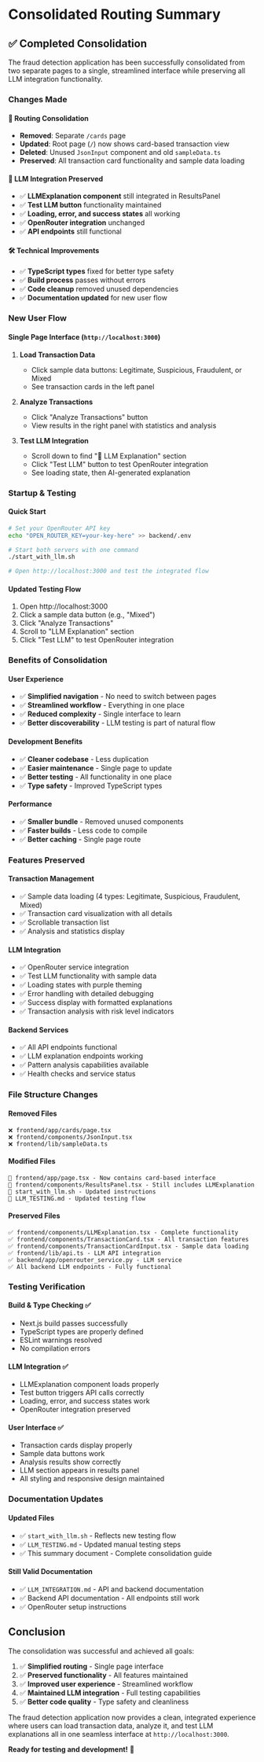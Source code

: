 # Consolidated Routing Summary

## ✅ **Completed Consolidation**

The fraud detection application has been successfully consolidated from two separate pages to a single, streamlined interface while preserving all LLM integration functionality.

### **Changes Made**

#### **🔄 Routing Consolidation**
- **Removed**: Separate `/cards` page
- **Updated**: Root page (`/`) now shows card-based transaction view
- **Deleted**: Unused `JsonInput` component and old `sampleData.ts`
- **Preserved**: All transaction card functionality and sample data loading

#### **🤖 LLM Integration Preserved**
- ✅ **LLMExplanation component** still integrated in ResultsPanel
- ✅ **Test LLM button** functionality maintained
- ✅ **Loading, error, and success states** all working
- ✅ **OpenRouter integration** unchanged
- ✅ **API endpoints** still functional

#### **🛠️ Technical Improvements**
- ✅ **TypeScript types** fixed for better type safety
- ✅ **Build process** passes without errors
- ✅ **Code cleanup** removed unused dependencies
- ✅ **Documentation updated** for new user flow

### **New User Flow**

#### **Single Page Interface** (`http://localhost:3000`)
1. **Load Transaction Data**
   - Click sample data buttons: Legitimate, Suspicious, Fraudulent, or Mixed
   - See transaction cards in the left panel

2. **Analyze Transactions**  
   - Click "Analyze Transactions" button
   - View results in the right panel with statistics and analysis

3. **Test LLM Integration**
   - Scroll down to find "🤖 LLM Explanation" section
   - Click "Test LLM" button to test OpenRouter integration
   - See loading state, then AI-generated explanation

### **Startup & Testing**

#### **Quick Start**
```bash
# Set your OpenRouter API key
echo "OPEN_ROUTER_KEY=your-key-here" >> backend/.env

# Start both servers with one command
./start_with_llm.sh

# Open http://localhost:3000 and test the integrated flow
```

#### **Updated Testing Flow**
1. Open http://localhost:3000
2. Click a sample data button (e.g., "Mixed")
3. Click "Analyze Transactions" 
4. Scroll to "LLM Explanation" section
5. Click "Test LLM" to test OpenRouter integration

### **Benefits of Consolidation**

#### **User Experience**
- ✅ **Simplified navigation** - No need to switch between pages
- ✅ **Streamlined workflow** - Everything in one place
- ✅ **Reduced complexity** - Single interface to learn
- ✅ **Better discoverability** - LLM testing is part of natural flow

#### **Development Benefits**
- ✅ **Cleaner codebase** - Less duplication
- ✅ **Easier maintenance** - Single page to update
- ✅ **Better testing** - All functionality in one place
- ✅ **Type safety** - Improved TypeScript types

#### **Performance**
- ✅ **Smaller bundle** - Removed unused components
- ✅ **Faster builds** - Less code to compile
- ✅ **Better caching** - Single page route

### **Features Preserved**

#### **Transaction Management**
- ✅ Sample data loading (4 types: Legitimate, Suspicious, Fraudulent, Mixed)
- ✅ Transaction card visualization with all details
- ✅ Scrollable transaction list
- ✅ Analysis and statistics display

#### **LLM Integration** 
- ✅ OpenRouter service integration
- ✅ Test LLM functionality with sample data
- ✅ Loading states with purple theming
- ✅ Error handling with detailed debugging
- ✅ Success display with formatted explanations
- ✅ Transaction analysis with risk level indicators

#### **Backend Services**
- ✅ All API endpoints functional
- ✅ LLM explanation endpoints working
- ✅ Pattern analysis capabilities available
- ✅ Health checks and service status

### **File Structure Changes**

#### **Removed Files**
```
❌ frontend/app/cards/page.tsx
❌ frontend/components/JsonInput.tsx  
❌ frontend/lib/sampleData.ts
```

#### **Modified Files**
```
📝 frontend/app/page.tsx - Now contains card-based interface
📝 frontend/components/ResultsPanel.tsx - Still includes LLMExplanation
📝 start_with_llm.sh - Updated instructions
📝 LLM_TESTING.md - Updated testing flow
```

#### **Preserved Files**
```
✅ frontend/components/LLMExplanation.tsx - Complete functionality
✅ frontend/components/TransactionCard.tsx - All transaction features
✅ frontend/components/TransactionCardInput.tsx - Sample data loading
✅ frontend/lib/api.ts - LLM API integration
✅ backend/app/openrouter_service.py - LLM service
✅ All backend LLM endpoints - Fully functional
```

### **Testing Verification**

#### **Build & Type Checking** ✅
- Next.js build passes successfully
- TypeScript types are properly defined
- ESLint warnings resolved
- No compilation errors

#### **LLM Integration** ✅
- LLMExplanation component loads properly
- Test button triggers API calls correctly
- Loading, error, and success states work
- OpenRouter integration preserved

#### **User Interface** ✅
- Transaction cards display properly
- Sample data buttons work
- Analysis results show correctly
- LLM section appears in results panel
- All styling and responsive design maintained

### **Documentation Updates**

#### **Updated Files**
- ✅ `start_with_llm.sh` - Reflects new testing flow
- ✅ `LLM_TESTING.md` - Updated manual testing steps
- ✅ This summary document - Complete consolidation guide

#### **Still Valid Documentation**
- ✅ `LLM_INTEGRATION.md` - API and backend documentation
- ✅ Backend API documentation - All endpoints still work
- ✅ OpenRouter setup instructions

## **Conclusion**

The consolidation was successful and achieved all goals:

1. ✅ **Simplified routing** - Single page interface
2. ✅ **Preserved functionality** - All features maintained
3. ✅ **Improved user experience** - Streamlined workflow
4. ✅ **Maintained LLM integration** - Full testing capabilities
5. ✅ **Better code quality** - Type safety and cleanliness

The fraud detection application now provides a clean, integrated experience where users can load transaction data, analyze it, and test LLM explanations all in one seamless interface at `http://localhost:3000`.

**Ready for testing and development!** 🚀